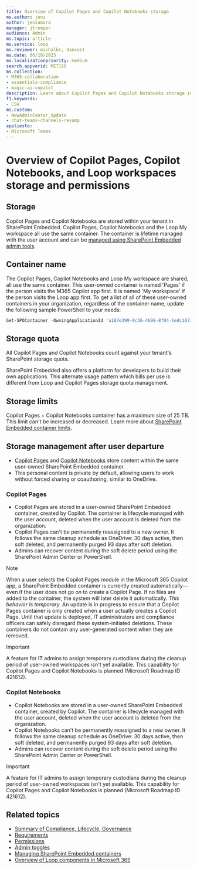 ```yaml
---
title: Overview of Copilot Pages and Copilot Notebooks storage
ms.author: jenz
author: jenzamora
manager: jtremper
audience: Admin
ms.topic: article
ms.service: loop
ms.reviewer: michalbr, dancost
ms.date: 06/10/2025
ms.localizationpriority: medium
search.appverid: MET150
ms.collection: 
- M365-collaboration
- essentials-compliance
- magic-ai-copilot
description: Learn about Copilot Pages and Copilot Notebooks storage in the Microsoft 365 ecosystem.
f1.keywords:
- CSH
ms.custom: 
- NewAdminCenter_Update
- chat-teams-channels-revamp
appliesto: 
- Microsoft Teams
---
```


# Overview of Copilot Pages, Copilot Notebooks, and Loop workspaces storage and permissions

## Storage

Copilot Pages and Copilot Notebooks are stored within your tenant in SharePoint Embedded. Copilot Pages, Copilot Notebooks and the Loop My workspace all use the same container. The container is lifetime managed with the user account and can be [managed using SharePoint Embedded admin tools](/microsoft-365/loop/cpcn-loop-spe-management).

## Container name

The Copilot Pages, Copilot Notebooks and Loop My workspace are shared, all use the same container. This user-owned container is named 'Pages' if the person visits the M365 Copilot app first. It is named 'My workspace' if the person visits the Loop app first. To get a list of all of these user-owned containers in your organization, regardless of the container name, update the following sample PowerShell to your needs:

```PowerShell
Get-SPOContainer -OwningApplicationId 'a187e399-0c36-4b98-8f04-1edc167a0996' | WHERE OwnershipType -EQ 'UserOwned' | FT
```

## Storage quota

All Copilot Pages and Copilot Notebooks count against your tenant's SharePoint storage quota.

SharePoint Embedded also offers a platform for developers to build their own applications. This alternate usage pattern which bills per use is different from Loop and Copilot Pages storage quota management.

## Storage limits

Copilot Pages + Copilot Notebooks container has a maximum size of 25 TB. This limit can't be increased or decreased. Learn more about [SharePoint Embedded container limits](/sharepoint/dev/embedded/concepts/app-concepts/limits-calling).

## Storage management after user departure

- [Copilot Pages](#copilot-pages) and [Copilot Notebooks](#copilot-notebooks) store content within the same user-owned SharePoint Embedded container.
- This personal content is private by default, allowing users to work without forced sharing or coauthoring, similar to OneDrive.

### Copilot Pages

- Copilot Pages are stored in a user-owned SharePoint Embedded container, created by Copilot. The container is lifecycle managed with the user account, deleted when the user account is deleted from the organization.
- Copilot Pages can't be permanently reassigned to a new owner. It follows the same cleanup schedule as OneDrive: 30 days active, then soft deleted, and permanently purged 93 days after soft deletion.
- Admins can recover content during the soft delete period using the SharePoint Admin Center or PowerShell.

> [!NOTE]
> When a user selects the Copilot Pages module in the Microsoft 365 Copilot app, a SharePoint Embedded container is currently created automatically—even if the user does not go on to create a Copilot Page. If no files are added to the container, the system will later delete it automatically. *This behavior is temporary.* An update is in progress to ensure that a Copilot Pages container is only created when a user actually creates a Copilot Page. Until that update is deployed, IT administrators and compliance officers can safely disregard these system-initiated deletions. These containers do not contain any user-generated content when they are removed.

> [!IMPORTANT]
> A feature for IT admins to assign temporary custodians during the cleanup period of user-owned workspaces isn't yet available. This capability for Copilot Pages and Copilot Notebooks is planned (Microsoft Roadmap ID 421612).

### Copilot Notebooks

- Copilot Notebooks are stored in a user-owned SharePoint Embedded container, created by Copilot. The container is lifecycle managed with the user account, deleted when the user account is deleted from the organization.
- Copilot Notebooks can't be permanently reassigned to a new owner. It follows the same cleanup schedule as OneDrive: 30 days active, then soft deleted, and permanently purged 93 days after soft deletion.
- Admins can recover content during the soft delete period using the SharePoint Admin Center or PowerShell.

> [!IMPORTANT]
> A feature for IT admins to assign temporary custodians during the cleanup period of user-owned workspaces isn't yet available. This capability for Copilot Pages and Copilot Notebooks is planned (Microsoft Roadmap ID 421612).

## Related topics

- [Summary of Compliance, Lifecycle, Governance](/microsoft-365/loop/cpcn-compliance-summary)
- [Requirements](/microsoft-365/loop/cpcn-loop-requirements)
- [Permissions](/microsoft-365/loop/cpcn-loop-permission)
- [Admin toggles](/microsoft-365/loop/cpcn-admin-configuration)
- [Managing SharePoint Embedded containers](/microsoft-365/loop/cpcn-loop-spe-management)
- [Overview of Loop components in Microsoft 365](/microsoft-365/loop/loop-components-teams)